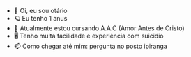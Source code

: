 - 👋 Oi, eu sou otário
- 🪐 Eu tenho 1 anus
- 📔 Atualmente estou cursando A.A.C (Amor Antes de Cristo)
- 🖥 Tenho muita facilidade e experiência com suicidio
- 📫 Como chegar até mim: pergunta no posto ipiranga
